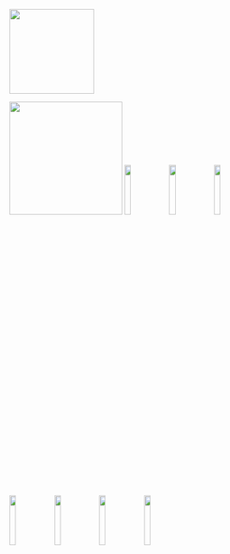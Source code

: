 <a href="https://afdian.com/a/netfoxqwq"><img width="150" src="https://pic1.afdiancdn.com/static/img/welcome/button-sponsorme.jpg"></a>

<img width="200" src="https://img.shields.io/endpoint?style=flat-square&color=b5e7e8&url=https%3A%2F%2Fapi.codetime.dev%2Fshield%3Fid%3D24899%26project%3D%26in=0">

<img width="15%" src="https://github.com/NetFoxQwQ/NetFoxQwQ/assets/110319858/e808b303-396c-4cb4-ba92-d221b2dbc301">
<img width="15%" src="https://github.com/NetFoxQwQ/NetFoxQwQ/assets/110319858/d5483a06-d9c4-4aa1-bf14-3daab274729f">
<img width="15%" src="https://github.com/NetFoxQwQ/NetFoxQwQ/assets/110319858/2bebb341-2770-41d3-947e-8617b1210125">
<img width="15%" src="https://github.com/NetFoxQwQ/NetFoxQwQ/assets/110319858/7b7bc2d1-8b59-4312-aa16-d837b4fda934">
<img width="15%" src="https://github.com/NetFoxQwQ/NetFoxQwQ/assets/110319858/5c1c5cc3-953b-4684-8c81-dff43e929db2">
<img width="15%" src="https://github.com/NetFoxQwQ/NetFoxQwQ/assets/110319858/d7b8ddfb-33a7-4104-bc64-fb427284f838">
<img width="15%" src="https://github.com/user-attachments/assets/c163a79b-9f5f-424f-ac1e-85ba9fa70bbf">



